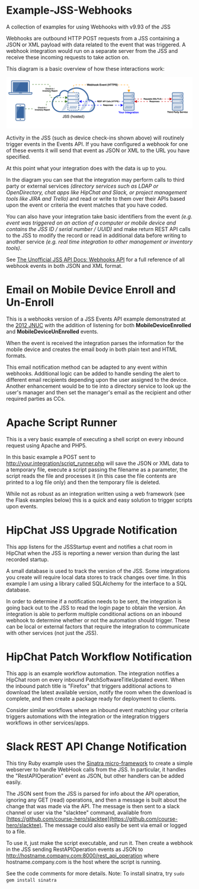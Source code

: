 # Example-JSS-Webhooks
A collection of examples for using Webhooks with v9.93 of the JSS

Webhooks are outbound HTTP POST requests from a JSS containing a JSON or XML payload with data related to the event that was triggered. A webhook integration would run on a separate server from the JSS and receive these incoming requests to take action on.

This diagram is a basic overview of how these interactions work:

![Basic Webhoook Integration Diagram](/images/basic_webhook_integration_diagram.png)

Activity in the JSS (such as device check-ins shown above) will routinely trigger events in the Events API. If you have configured a webhook for one of these events it will send that event as JSON or XML to the URL you have specified.

At this point what your integration does with the data is up to you.

In the diagram you can see that the integration may perform calls to third party or external services *(directory services such as LDAP or OpenDirectory, chat apps like HipChat and Slack, or project management tools like JIRA and Trello)* and read or write to them over their APIs based upon the event or criteria the event matches that you have coded.

You can also have your integration take basic identifiers from the event *(e.g. event was triggered on an action of a computer or mobile device and contains the JSS ID / serial number / UUID)* and make return REST API calls to the JSS to modify the record or read in additional data before writing to another service *(e.g. real time integration to other management or inventory tools)*.


See [The Unofficial JSS API Docs: Webhooks API](https://unofficial-jss-api-docs.atlassian.net/wiki/display/JRA/Webhooks+API) for a full reference of all webhook events in both JSON and XML format.

# Email on Mobile Device Enroll and Un-Enroll

This is a webhooks version of a JSS Events API example demonstrated at the [2012 JNUC](https://www.youtube.com/watch?v=QGxMJ1r8_Lg) with the addition of listening for both **MobileDeviceEnrolled** and **MobileDeviceUnEnrolled** events.

When the event is received the integration parses the information for the mobile device and creates the email body in both plain text and HTML formats.

This email notification method can be adapted to any event within webhooks. Additional logic can be added to handle sending the alert to different email recipients depending upon the user assigned to the device. Another enhancement would be to tie into a directory service to look up the user's manager and then set the manager's email as the recipient and other required parties as CCs.


# Apache Script Runner

This is a very basic example of executing a shell script on every inbound request using Apache and PHP5.

In this basic example a POST sent to http://your.integration/script_runner.php will save the JSON or XML data to a temporary file, execute a script passing the filename as a parameter, the script reads the file and processes it (in this case the file contents are printed to a log file only) and then the temporary file is deleted.

While not as robust as an integration written using a web framework (see the Flask examples below) this is a quick and easy solution to trigger scripts upon events.

# HipChat JSS Upgrade Notification

This app listens for the JSSStartup event and notifies a chat room in HipChat when the JSS is reporting a newer version than during the last recorded startup.

A small database is used to track the version of the JSS. Some integrations you create will require local data stores to track changes over time. In this example I am using a library called SQLAlchemy for the interface to a SQL database.

In order to determine if a notification needs to be sent, the integration is going back out to the JSS to read the login page to obtain the version. An integration is able to perform multiple conditional actions on an inbound webhook to determine whether or not the automation should trigger. These can be local or external factors that require the integration to communicate with other services (not just the JSS).

# HipChat Patch Workflow Notification

This app is an example workflow automation. The integration notifies a HipChat room on every inbound PatchSoftwareTitleUpdated event. When the inbound patch title is "Firefox" that triggers additional actions to download the latest available version, notify the room when the download is complete, and then create a package ready for deployment to clients.

Consider similar workflows where an inbound event matching your criteria triggers automations with the integration or the integration triggers workflows in other services/apps.

# Slack REST API Change Notification

This tiny Ruby example uses the [Sinatra micro-framework](http://www.sinatrarb.com/) to create a simple webserver to handle WebHook calls from the JSS. In particular, it handles the "RestAPIOperation" event as JSON,  but other handlers can be added easily. 

The JSON sent from the JSS is parsed for info about the API operation, ignoring any GET (read) operations, and then a message is built about the change that was made via the API.  The message is then sent to a slack channel or user via the "slacktee" command, available from [https://github.com/course-hero/slacktee](https://github.com/course-hero/slacktee). The message could also easily be sent via email or logged to a file. 

To use it, just make the script executable, and run it. Then create a webhook in the JSS sending RestAPIOperation events as JSON to http://hostname.company.com:8000/rest_api_operation where hostname.company.com is the host where the script is running. 

See the code comments for more details. Note: To install sinatra, try `sudo gem install sinatra`